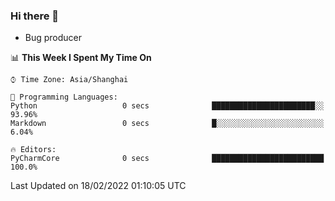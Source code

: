 ### Hi there 👋
* Bug producer
<!--START_SECTION:waka-->
📊 **This Week I Spent My Time On** 

```text
⌚︎ Time Zone: Asia/Shanghai

💬 Programming Languages: 
Python                   0 secs              ███████████████████████░░   93.96% 
Markdown                 0 secs              █░░░░░░░░░░░░░░░░░░░░░░░░   6.04%

🔥 Editors: 
PyCharmCore              0 secs              █████████████████████████   100.0%

```


 Last Updated on 18/02/2022 01:10:05 UTC
<!--END_SECTION:waka-->
